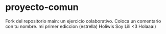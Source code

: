 # proyecto-comun
Fork del repositorio main: un ejercicio colaborativo.
Coloca un comentario con tu nombre.
mi primer ediccion (estrella) 
Holiwis Soy Lili <3
Holaaa:)
